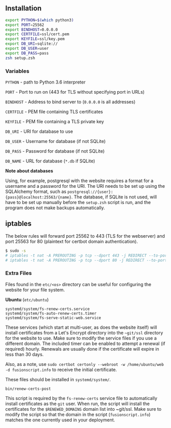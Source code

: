 ## Installation

```sh
export PYTHON=$(which python3)
export PORT=25562
export BINDHOST=0.0.0.0
export CERTFILE=ssl/cert.pem
export KEYFILE=ssl/key.pem
export DB_URI=sqlite://
export DB_USER=user
export DB_PASS=pass
zsh setup.zsh
```

### Variables

`PYTHON` - path to Python 3.6 interpreter

`PORT` - Port to run on (443 for TLS without specifying port in URLs)

`BINDHOST` - Address to bind server to (`0.0.0.0` is all addresses)

`CERTFILE` - PEM file containing TLS certificates

`KEYFILE` - PEM file containing a TLS private key

`DB_URI` - URI for database to use

`DB_USER` - Username for database (if not SQLite)

`DB_PASS` - Password for database (if not SQLite)

`DB_NAME` - URL for database (`*.db` if SQLite)

**Note about databases**

Using, for example, postgresql with the website requires a format for a
username and a password for the URI. The URI needs to be set up using the
SQLAlchemy format, such as `postgresql://{user}:{pass}@localhost:25563/{name}`.
The database, if SQLite is not used, will have to be set up manually before the
`setup.zsh` script is run, and the program does not make backups automatically.

## iptables

The below rules will forward port 25562 to 443 (TLS for the webserver) and port
25563 for 80 (plaintext for certbot domain authentication).

```sh
$ sudo -s
# iptables -t nat -A PREROUTING -p tcp --dport 443 -j REDIRECT --to-port 25562
# iptables -t nat -A PREROUTING -p tcp --dport 80 -j REDIRECT --to-port 25563
```

### Extra Files

Files found in the `etc/<os>` directory can be useful for configuring the
website for your file system.

**Ubuntu** (`etc/ubuntu`)

```
systemd/system/fs-renew-certs.service
systemd/system/fs-auto-renew-certs.timer
systemd/system/fs-serve-static-web.service
```

These services (which start at multi-user, as does the website itself) will
install certificates from a Let's Encrypt directory into the `~git/ssl`
directory for the website to use. Make sure to modify the service files if
you use a different domain. The included timer can be enabled to attempt a
renewal (if required) hourly. Renewals are usually done if the certificate will
expire in less than 30 days.

Also, as a note, use
`sudo certbot certonly --webroot -w /home/ubuntu/web -d fusionscript.info`
to receive the initial certificate.

These files should be installed in `systemd/system/`.

```
bin/renew-certs-post
```

This script is required by the `fs-renew-certs` service file to automatically
install certificates as the `git` user. When run, the script will install the
certificates for the `$RENEWED_DOMAINS` domain list into ~git/ssl. Make sure to
modify the script so that the domain in the script (`fusionscript.info`)
matches the one currently used in your deployment.
